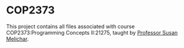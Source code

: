 # COP2373
This project contains all files associated with course COP2373:Programming Concepts II:21275, taught by [Professor Susan Melichar](https://scf.instructure.com/courses/57982/users/78858).